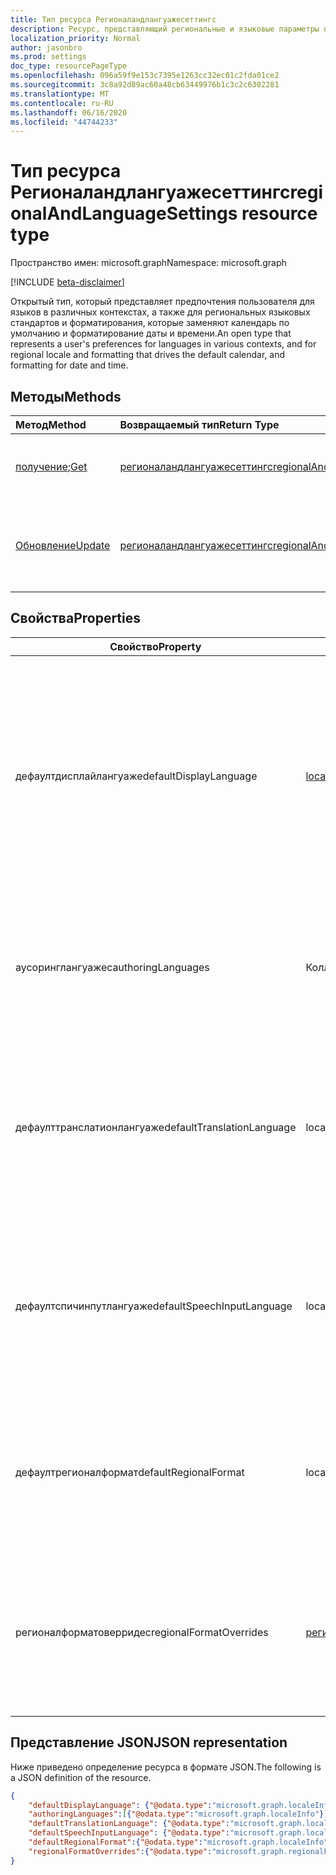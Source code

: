 ```yaml
---
title: Тип ресурса Регионаландлангуажесеттингс
description: Ресурс, представляющий региональные и языковые параметры пользователей
localization_priority: Normal
author: jasonbro
ms.prod: settings
doc_type: resourcePageType
ms.openlocfilehash: 096a59f9e153c7395e1263cc32ec01c2fda01ce2
ms.sourcegitcommit: 3c8a92d89ac60a48cb63449976b1c3c2c6302281
ms.translationtype: MT
ms.contentlocale: ru-RU
ms.lasthandoff: 06/16/2020
ms.locfileid: "44744233"
---
```

# <a name="regionalandlanguagesettings-resource-type"></a><span data-ttu-id="08678-103">Тип ресурса Регионаландлангуажесеттингс</span><span class="sxs-lookup"><span data-stu-id="08678-103">regionalAndLanguageSettings resource type</span></span>

<span data-ttu-id="08678-104">Пространство имен: microsoft.graph</span><span class="sxs-lookup"><span data-stu-id="08678-104">Namespace: microsoft.graph</span></span>

[!INCLUDE [beta-disclaimer](../../includes/beta-disclaimer.md)]

<span data-ttu-id="08678-105">Открытый тип, который представляет предпочтения пользователя для языков в различных контекстах, а также для региональных языковых стандартов и форматирования, которые заменяют календарь по умолчанию и форматирование даты и времени.</span><span class="sxs-lookup"><span data-stu-id="08678-105">An open type that represents a user's preferences for languages in various contexts, and for regional locale and formatting that drives the default calendar, and formatting for date and time.</span></span>

## <a name="methods"></a><span data-ttu-id="08678-106">Методы</span><span class="sxs-lookup"><span data-stu-id="08678-106">Methods</span></span>

| <span data-ttu-id="08678-107">Метод</span><span class="sxs-lookup"><span data-stu-id="08678-107">Method</span></span>                                                          | <span data-ttu-id="08678-108">Возвращаемый тип</span><span class="sxs-lookup"><span data-stu-id="08678-108">Return Type</span></span>                                                    | <span data-ttu-id="08678-109">Описание</span><span class="sxs-lookup"><span data-stu-id="08678-109">Description</span></span>                                                                                  |
| :-------------------------------------------------------------- | :------------------------------------------------------------- | :------------------------------------------------------------------------------------------- |
| <span data-ttu-id="08678-110">[получение](../api/regionalAndLanguageSettings-get.md);</span><span class="sxs-lookup"><span data-stu-id="08678-110">[Get](../api/regionalAndLanguageSettings-get.md)</span></span>        | [<span data-ttu-id="08678-111">регионаландлангуажесеттингс</span><span class="sxs-lookup"><span data-stu-id="08678-111">regionalAndLanguageSettings</span></span>](regionalAndLanguageSettings.md)  | <span data-ttu-id="08678-112">Чтение свойств объекта **регионаландлангуажесеттингс** .</span><span class="sxs-lookup"><span data-stu-id="08678-112">Read properties of a **regionalAndLanguageSettings** object.</span></span>               |                           |
| [<span data-ttu-id="08678-113">Обновление</span><span class="sxs-lookup"><span data-stu-id="08678-113">Update</span></span>](../api/regionalandlanguagesettings-update.md)  | [<span data-ttu-id="08678-114">регионаландлангуажесеттингс</span><span class="sxs-lookup"><span data-stu-id="08678-114">regionalAndLanguageSettings</span></span>](regionalAndLanguageSettings.md)  | <span data-ttu-id="08678-115">Обновление всех или подмножества свойств объекта **регионаландлангуажесеттингс** для пользователя.</span><span class="sxs-lookup"><span data-stu-id="08678-115">Update all or a subset of the properties of the **regionalAndLanguageSettings** object for a user.</span></span>                                |

## <a name="properties"></a><span data-ttu-id="08678-116">Свойства</span><span class="sxs-lookup"><span data-stu-id="08678-116">Properties</span></span>
|<span data-ttu-id="08678-117">Свойство</span><span class="sxs-lookup"><span data-stu-id="08678-117">Property</span></span>                     |<span data-ttu-id="08678-118">Тип</span><span class="sxs-lookup"><span data-stu-id="08678-118">Type</span></span>                 |<span data-ttu-id="08678-119">Описание</span><span class="sxs-lookup"><span data-stu-id="08678-119">Description</span></span>          |
|-----------------------------|---------------------|--------------------|
|<span data-ttu-id="08678-120">дефаултдисплайлангуаже</span><span class="sxs-lookup"><span data-stu-id="08678-120">defaultDisplayLanguage</span></span>             |[<span data-ttu-id="08678-121">localeInfo</span><span class="sxs-lookup"><span data-stu-id="08678-121">localeInfo</span></span>](localeinfo.md)                     |<span data-ttu-id="08678-122">Предпочтительный язык пользовательского интерфейса пользователя (меню, кнопки, ленты, предупреждающие сообщения) для веб-приложений Майкрософт.</span><span class="sxs-lookup"><span data-stu-id="08678-122">The  user's preferred user interface language (menus, buttons, ribbons, warning messages) for Microsoft web applications.</span></span><br><br><span data-ttu-id="08678-123">Возвращается по умолчанию.</span><span class="sxs-lookup"><span data-stu-id="08678-123">Returned by default.</span></span> <span data-ttu-id="08678-124">Значение null не допускается.</span><span class="sxs-lookup"><span data-stu-id="08678-124">Not nullable.</span></span>|
|<span data-ttu-id="08678-125">аусоринглангуажес</span><span class="sxs-lookup"><span data-stu-id="08678-125">authoringLanguages</span></span>                 |<span data-ttu-id="08678-126">Коллекция объектов localeInfo</span><span class="sxs-lookup"><span data-stu-id="08678-126">localeInfo collection</span></span>        |<span data-ttu-id="08678-127">Приоритетный список языков, в которых пользователь читает и авторы.</span><span class="sxs-lookup"><span data-stu-id="08678-127">Prioritized list of languages the user reads and authors in.</span></span><br><br><span data-ttu-id="08678-128">Возвращается по умолчанию.</span><span class="sxs-lookup"><span data-stu-id="08678-128">Returned by default.</span></span> <span data-ttu-id="08678-129">Значение null не допускается.</span><span class="sxs-lookup"><span data-stu-id="08678-129">Not nullable.</span></span>|
|<span data-ttu-id="08678-130">дефаулттранслатионлангуаже</span><span class="sxs-lookup"><span data-stu-id="08678-130">defaultTranslationLanguage</span></span>         |<span data-ttu-id="08678-131">localeInfo</span><span class="sxs-lookup"><span data-stu-id="08678-131">localeInfo</span></span>                   |<span data-ttu-id="08678-132">Язык, на который пользователь ожидает документы, сообщения электронной почты и сообщения, преобразованные в.</span><span class="sxs-lookup"><span data-stu-id="08678-132">The language a user expects to have documents, emails, and messages translated into.</span></span><br><br><span data-ttu-id="08678-133">Возвращается по умолчанию.</span><span class="sxs-lookup"><span data-stu-id="08678-133">Returned by default.</span></span>|
|<span data-ttu-id="08678-134">дефаултспичинпутлангуаже</span><span class="sxs-lookup"><span data-stu-id="08678-134">defaultSpeechInputLanguage</span></span>         |<span data-ttu-id="08678-135">localeInfo</span><span class="sxs-lookup"><span data-stu-id="08678-135">localeInfo</span></span>                   |<span data-ttu-id="08678-136">Язык, который пользователь должен использовать в качестве входных данных для сценариев преобразования текста в речь.</span><span class="sxs-lookup"><span data-stu-id="08678-136">The language a user expected to use as input for text to speech scenarios.</span></span><br><br><span data-ttu-id="08678-137">Возвращается по умолчанию.</span><span class="sxs-lookup"><span data-stu-id="08678-137">Returned by default.</span></span>|
|<span data-ttu-id="08678-138">дефаултрегионалформат</span><span class="sxs-lookup"><span data-stu-id="08678-138">defaultRegionalFormat</span></span>              |<span data-ttu-id="08678-139">localeInfo</span><span class="sxs-lookup"><span data-stu-id="08678-139">localeInfo</span></span>                     |<span data-ttu-id="08678-140">Языковой стандарт, который управляет форматированием даты, времени и календаря по умолчанию.</span><span class="sxs-lookup"><span data-stu-id="08678-140">The locale that drives the default date, time, and calendar formatting.</span></span><br><br><span data-ttu-id="08678-141">Возвращается по умолчанию.</span><span class="sxs-lookup"><span data-stu-id="08678-141">Returned by default.</span></span>|
|<span data-ttu-id="08678-142">регионалформатоверридес</span><span class="sxs-lookup"><span data-stu-id="08678-142">regionalFormatOverrides</span></span>            |[<span data-ttu-id="08678-143">регионалформатоверридес</span><span class="sxs-lookup"><span data-stu-id="08678-143">regionalFormatOverrides</span></span>](regionalformatoverrides.md)    |<span data-ttu-id="08678-144">Позволяет пользователю переопределять свои Дефаултрегионалформат с использованием определенных форматов полей.</span><span class="sxs-lookup"><span data-stu-id="08678-144">Allows a user to override their defaultRegionalFormat with field specific formats.</span></span><br><br><span data-ttu-id="08678-145">Возвращается по умолчанию.</span><span class="sxs-lookup"><span data-stu-id="08678-145">Returned by default.</span></span>|

## <a name="json-representation"></a><span data-ttu-id="08678-146">Представление JSON</span><span class="sxs-lookup"><span data-stu-id="08678-146">JSON representation</span></span>

<span data-ttu-id="08678-147">Ниже приведено определение ресурса в формате JSON.</span><span class="sxs-lookup"><span data-stu-id="08678-147">The following is a JSON definition of the resource.</span></span>

<!--{
  "blockType": "resource",
  "@odata.type": "microsoft.graph.regionalAndLanguageSettings"
} -->

```json
{
    "defaultDisplayLanguage": {"@odata.type":"microsoft.graph.localeInfo"},
    "authoringLanguages":[{"@odata.type":"microsoft.graph.localeInfo"}] ,
    "defaultTranslationLanguage": {"@odata.type":"microsoft.graph.localeInfo"},
    "defaultSpeechInputLanguage": {"@odata.type":"microsoft.graph.localeInfo"},
    "defaultRegionalFormat":{"@odata.type":"microsoft.graph.localeInfo"} ,
    "regionalFormatOverrides":{"@odata.type":"microsoft.graph.regionalFormatOverrides"}
}
```
<!-- {
  "type": "#page.annotation",
  "description": "regionalAndLanguageSettings resource",
  "keywords": "",
  "section": "documentation",
  "tocPath": ""
}-->
